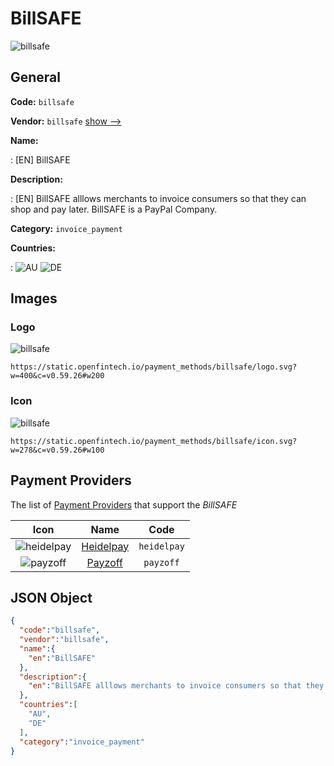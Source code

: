 
# BillSAFE 
![billsafe](https://static.openfintech.io/payment_methods/billsafe/logo.svg?w=400&c=v0.59.26#w200)  

## General 
**Code:** `billsafe` 
 
**Vendor:** `billsafe` [show -->](/vendors/billsafe/) 
 
**Name:** 
 
:	[EN] BillSAFE 
 
**Description:** 
 
: [EN] BillSAFE alllows merchants to invoice consumers so that they can shop and pay later. BillSAFE is a PayPal Company. 
 
**Category:** `invoice_payment` 
 
**Countries:** 
 
:	![AU](https://cdnjs.cloudflare.com/ajax/libs/flag-icon-css/3.3.0/flags/4x3/au.svg#w24) 	![DE](https://cdnjs.cloudflare.com/ajax/libs/flag-icon-css/3.3.0/flags/4x3/de.svg#w24)  

## Images 

### Logo 
![billsafe](https://static.openfintech.io/payment_methods/billsafe/logo.svg?w=400&c=v0.59.26#w200)  

```
https://static.openfintech.io/payment_methods/billsafe/logo.svg?w=400&c=v0.59.26#w200
```  

### Icon 
![billsafe](https://static.openfintech.io/payment_methods/billsafe/icon.svg?w=278&c=v0.59.26#w100)  

```
https://static.openfintech.io/payment_methods/billsafe/icon.svg?w=278&c=v0.59.26#w100
```  

## Payment Providers 
 
The list of [Payment Providers](/payment-providers/) that support the _BillSAFE_ 

|Icon|Name|Code| 
|:---:|:---:|:---:| 
|![heidelpay](https://static.openfintech.io/payment_providers/heidelpay/icon.svg?w=278&c=v0.59.26#w100) |[Heidelpay](/payment-providers/heidelpay/)|`heidelpay`| 
|![payzoff](https://static.openfintech.io/payment_providers/payzoff/icon.svg?w=278&c=v0.59.26#w100) |[Payzoff](/payment-providers/payzoff/)|`payzoff`| 
 

## JSON Object 

```json
{
  "code":"billsafe",
  "vendor":"billsafe",
  "name":{
    "en":"BillSAFE"
  },
  "description":{
    "en":"BillSAFE alllows merchants to invoice consumers so that they can shop and pay later. BillSAFE is a PayPal Company."
  },
  "countries":[
    "AU",
    "DE"
  ],
  "category":"invoice_payment"
}
```  
